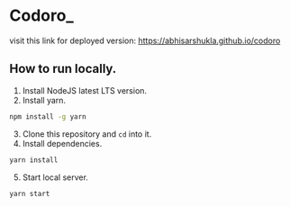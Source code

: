 # Codoro_
visit this link for deployed version: https://abhisarshukla.github.io/codoro
## How to run locally.
1. Install NodeJS latest LTS version.
2. Install yarn.
```sh
npm install -g yarn
```
3. Clone this repository and `cd` into it.
4. Install dependencies.
```sh
yarn install
```
5. Start local server.
```sh
yarn start
```